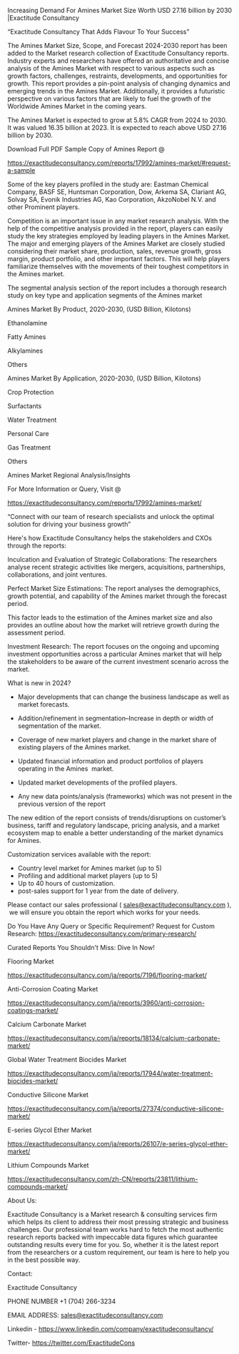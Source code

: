 Increasing Demand For Amines Market Size Worth USD 27.16 billion by 2030 |Exactitude Consultancy

“Exactitude Consultancy That Adds Flavour To Your Success”

The Amines Market Size, Scope, and Forecast 2024-2030 report has been added to the Market research collection of Exactitude Consultancy reports. Industry experts and researchers have offered an authoritative and concise analysis of the Amines Market with respect to various aspects such as growth factors, challenges, restraints, developments, and opportunities for growth. This report provides a pin-point analysis of changing dynamics and emerging trends in the Amines Market. Additionally, it provides a futuristic perspective on various factors that are likely to fuel the growth of the Worldwide Amines Market in the coming years.

The Amines Market is expected to grow at 5.8% CAGR from 2024 to 2030. It was valued 16.35 billion at 2023. It is expected to reach above USD 27.16 billion by 2030.

Download Full PDF Sample Copy of Amines Report @

https://exactitudeconsultancy.com/reports/17992/amines-market/#request-a-sample

Some of the key players profiled in the study are: Eastman Chemical Company, BASF SE, Huntsman Corporation, Dow, Arkema SA, Clariant AG, Solvay SA, Evonik Industries AG, Kao Corporation, AkzoNobel N.V. and other Prominent players.

Competition is an important issue in any market research analysis. With the help of the competitive analysis provided in the report, players can easily study the key strategies employed by leading players in the Amines Market. The major and emerging players of the Amines Market are closely studied considering their market share, production, sales, revenue growth, gross margin, product portfolio, and other important factors. This will help players familiarize themselves with the movements of their toughest competitors in the Amines market.

The segmental analysis section of the report includes a thorough research study on key type and application segments of the Amines market

Amines Market By Product, 2020-2030, (USD Billion, Kilotons)

Ethanolamine

Fatty Amines

Alkylamines

Others

Amines Market By Application, 2020-2030, (USD Billion, Kilotons)

Crop Protection

Surfactants

Water Treatment

Personal Care

Gas Treatment

Others




Amines Market Regional Analysis/Insights

For More Information or Query, Visit @

https://exactitudeconsultancy.com/reports/17992/amines-market/

“Connect with our team of research specialists and unlock the optimal solution for driving your business growth”

Here's how Exactitude Consultancy helps the stakeholders and CXOs through the reports:

Inculcation and Evaluation of Strategic Collaborations: The researchers analyse recent strategic activities like mergers, acquisitions, partnerships, collaborations, and joint ventures.

Perfect Market Size Estimations: The report analyses the demographics, growth potential, and capability of the Amines market through the forecast period.

This factor leads to the estimation of the Amines market size and also provides an outline about how the market will retrieve growth during the assessment period.

Investment Research: The report focuses on the ongoing and upcoming investment opportunities across a particular Amines market that will help the stakeholders to be aware of the current investment scenario across the market.

What is new in 2024?

- Major developments that can change the business landscape as well as market forecasts.

- Addition/refinement in segmentation–Increase in depth or width of segmentation of the market.

- Coverage of new market players and change in the market share of existing players of the Amines market.

- Updated financial information and product portfolios of players operating in the Amines  market.

- Updated market developments of the profiled players.

- Any new data points/analysis (frameworks) which was not present in the previous version of the report

The new edition of the report consists of trends/disruptions on customer’s business, tariff and regulatory landscape, pricing analysis, and a market ecosystem map to enable a better understanding of the market dynamics for Amines.

Customization services available with the report:

- Country level market for Amines market (up to 5)
- Profiling and additional market players (up to 5)
- Up to 40 hours of customization.
- post-sales support for 1 year from the date of delivery.

Please contact our sales professional ( sales@exactitudeconsultancy.com ),  we will ensure you obtain the report which works for your needs.

Do You Have Any Query or Specific Requirement? Request for Custom Research: https://exactitudeconsultancy.com/primary-research/

Curated Reports You Shouldn't Miss: Dive In Now!

Flooring Market

https://exactitudeconsultancy.com/ja/reports/7196/flooring-market/

Anti-Corrosion Coating Market

https://exactitudeconsultancy.com/ja/reports/3960/anti-corrosion-coatings-market/

Calcium Carbonate Market

https://exactitudeconsultancy.com/ja/reports/18134/calcium-carbonate-market/

Global Water Treatment Biocides Market

https://exactitudeconsultancy.com/ja/reports/17944/water-treatment-biocides-market/

Conductive Silicone Market

https://exactitudeconsultancy.com/ja/reports/27374/conductive-silicone-market/

E-series Glycol Ether Market

https://exactitudeconsultancy.com/ja/reports/26107/e-series-glycol-ether-market/

Lithium Compounds Market

https://exactitudeconsultancy.com/zh-CN/reports/23811/lithium-compounds-market/

About Us:

Exactitude Consultancy is a Market research & consulting services firm which helps its client to address their most pressing strategic and business challenges. Our professional team works hard to fetch the most authentic research reports backed with impeccable data figures which guarantee outstanding results every time for you. So, whether it is the latest report from the researchers or a custom requirement, our team is here to help you in the best possible way.

Contact:

Exactitude Consultancy

PHONE NUMBER +1 (704) 266-3234

EMAIL ADDRESS: sales@exactitudeconsultancy.com

Linkedin - https://www.linkedin.com/company/exactitudeconsultancy/

Twitter- https://twitter.com/ExactitudeCons



